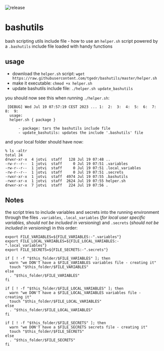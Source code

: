 ![release](https://github.com/tgedr/bashutils/workflows/release/badge.svg?branch=master)
# bashutils
bash scripting utils include file - how to use an `helper.sh` script powered by a `.bashutils` include file loaded with handy functions

## usage

* download the `helper.sh` 
    script: `wget https://raw.githubusercontent.com/tgedr/bashutils/master/helper.sh`
* make it executable: `chmod +x helper.sh`
* update bashutils include file: `./helper.sh update_bashutils`


you should now see this when running `./helper.sh`:
```
 [DEBUG] Wed Jul 19 07:57:19 CEST 2023 ... 1:  2:  3:  4:  5:  6:  7:  8:  9:
  usage:
  helper.sh { package }

      - package: tars the bashutils include file
      - update_bashutils: updates the include '.bashutils' file
```   

and your local folder should have now:
```
% ls -altr
total 24
drwxr-xr-x  4 jotvi  staff   128 Jul 19 07:48 ..
-rw-r--r--  1 jotvi  staff     0 Jul 19 07:51 .variables
-rw-r--r--  1 jotvi  staff     0 Jul 19 07:51 .local_variables
-rw-r--r--  1 jotvi  staff     0 Jul 19 07:51 .secrets
-rwxr-xr-x  1 jotvi  staff  4974 Jul 19 07:55 .bashutils
-rwxr-xr-x  1 jotvi  staff  2624 Jul 19 07:55 helper.sh
drwxr-xr-x  7 jotvi  staff   224 Jul 19 07:56 .
```
## Notes

the script tries to include variables and secrets into the running environment through the files `.variables`, `.local_variables` (_for local user specific variables, should not be included in versioning_) and `.secrets` (_should not be included in versioning_) in this order:
```
export FILE_VARIABLES=${FILE_VARIABLES:-".variables"}
export FILE_LOCAL_VARIABLES=${FILE_LOCAL_VARIABLES:-".local_variables"}
export FILE_SECRETS=${FILE_SECRETS:-".secrets"}

if [ ! -f "$this_folder/$FILE_VARIABLES" ]; then
  warn "we DON'T have a $FILE_VARIABLES variables file - creating it"
  touch "$this_folder/$FILE_VARIABLES"
else
  . "$this_folder/$FILE_VARIABLES"
fi

if [ ! -f "$this_folder/$FILE_LOCAL_VARIABLES" ]; then
  warn "we DON'T have a $FILE_LOCAL_VARIABLES variables file - creating it"
  touch "$this_folder/$FILE_LOCAL_VARIABLES"
else
  . "$this_folder/$FILE_LOCAL_VARIABLES"
fi

if [ ! -f "$this_folder/$FILE_SECRETS" ]; then
  warn "we DON'T have a $FILE_SECRETS secrets file - creating it"
  touch "$this_folder/$FILE_SECRETS"
else
  . "$this_folder/$FILE_SECRETS"
fi
``` 
